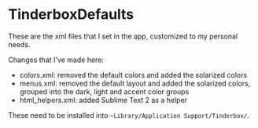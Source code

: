TinderboxDefaults
=================

These are the xml files that I set in the app, customized to my personal needs.

Changes that I've made here:
- colors.xml: removed the default colors and added the solarized colors
- menus.xml: removed the default layout and added the solarized colors, grouped into the dark, light and accent color groups
- html_helpers.xml: added Sublime Text 2 as a helper

These need to be installed into `~Library/Application Support/Tinderbox/`.
